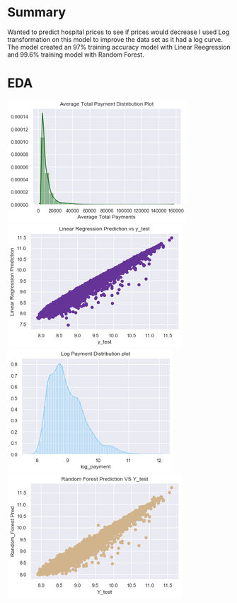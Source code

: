 # Summary

Wanted to predict hospital prices to see if prices would decrease
I used Log transformation on this model to improve the data set as it had a log curve. 
The model created an 97% training accuracy model with Linear Reegression and 99.6% training model with Random Forest. 

# EDA
![](images/Aveage_Total_Payment_Distribution_Plot.png)
![](images/Linear_Regression_Scatter_Plot.png)
![](images/Log_Payment_Distribution_Plot.png)
![](/images/Random_Forest_Scatter_Plot.png)
